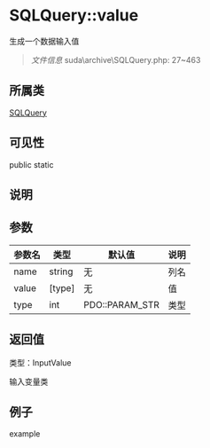 # SQLQuery::value

生成一个数据输入值

> *文件信息* suda\archive\SQLQuery.php: 27~463

## 所属类 

[SQLQuery](../SQLQuery.md)

## 可见性

 public static

## 说明




## 参数


| 参数名 | 类型 | 默认值 | 说明 |
|--------|-----|-------|-------|
| name |  string | 无 |  列名 |
| value |  [type] | 无 |  值 |
| type |  int | PDO::PARAM_STR |  类型 |



## 返回值

类型：InputValue

 输入变量类



## 例子

example